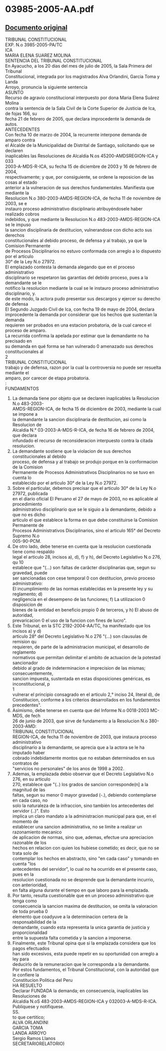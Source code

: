 
03985-2005-AA.pdf
=================
  
[Documento original](https://tc.gob.pe/jurisprudencia/2006/03985-2005-AA.pdf)  
---  
TRIBUNAL CONSTITUCIONAL  
EXP. N.o 3985-2005-PA/TC  
ICA  
MARIA ELENA SUAREZ MOLINA  
SENTENCIA DEL TRIBUNAL CONSTITUCIONAL  
En Ayacucho, a los 20 dias del mes de julio de 2005, la Sala Primera del Tribunal  
Constitucional, integrada por los magistrados Alva Orlandini, Garcia Toma y Landa  
Arroyo, pronuncia la siguiente sentencia  
ASUNTO  
Recurso de agravio constitucional interpuesto por dona Maria Elena Suârez Molina  
contra la sentencia de la Sala Civil de la Corte Superior de Justicia de Ica, de fojas 166, su  
fecha 21 de febrero de 2005, que declara improcedente la demanda de autos.  
ANTECEDENTES  
Con fecha 10 de marzo de 2004, la recurrente interpone demanda de amparo contra  
el Alcalde de la Municipalidad de Distrital de Santiago, solicitando que se declaren  
inaplicables las Resoluciones de Alcaldia N.os 45200-AMDSREGION-ICA y 033  
2003-A-MDS-R-ICA, su fecha 15 de diciembre de 2003 y 16 de febrero de 2004,  
respectivamente; y que, por consiguiente, se ordene la reposicion de las cosas al estado  
anterior a la vulneracion de sus derechos fundamentales. Manifiesta que mediante la  
Resolucion N.o 380-2003-AMDS-REGION-ICA, de fecha 11 de noviembre de 2003, se e  
instauro proceso administrativo disciplinario atribuyéndosele haber realizado cobros  
indebidos, y que mediante la Resolucion N.o 483-2003-AMDS-REGION-ICA se le impuso  
la sancion disciplinaria de destitucion, vulnerandose con dicho acto sus derechos  
constitucionales al debido proceso, de defensa y al trabajo, ya que la Comision Permanente  
de Procesos Disciplinarios no estuvo conformada con arreglo a lo dispuesto por el articulo  
30° de la Ley N.o 27972.  
El emplazado contesta la demanda alegando que en el proceso administrativo  
disciplinario se respetaron las garantias del debido proceso, pues a la demandante se le  
notifico la resolucion mediante la cual se le instauro proceso administrativo disciplinario, y.  
de este modo, la actora pudo presentar sus descargos y ejercer su derecho de defensa  
El Segundo Juzgado Civil de Ica, con fecha 19 de mayo de 2004, declara  
improcedente la demanda por considerar que los hechos que sustentan la demanda  
requieren ser probados en una estacion probatoria, de la cual carece el proceso de amparo.  
La recurrida confirma la apelada por estimar que la demandante no ha precisado en  
su demanda en qué forma se han vulnerado 0 amenazado sus derechos constitucionales al  
2  
TRIBUNAL CONSTITUCIONAL  
trabajo y de defensa, razon por la cual la controversia no puede ser resuelta mediante el  
amparo, por carecer de etapa probatoria.  
:  
FUNDAMENTOS  
1. La demanda tiene por objeto que se declaren inaplicables la Resolucion N.o 483-2003-  
AMDS-REGION-ICA, de fecha 15 de diciembre de 2003, mediante la cual se impone a  
la demandante la sancion disciplinaria de destitucion, asi como la Resolucion de  
Alcaldia N.° 03-2003-A-MDS-R-ICA, de fecha 16 de febrero de 2004, que declara  
infundado el recurso de reconsideracion interpuesto contra la citada resolucion.  
2. La demandante sostiene que la violacion de sus derechos constitucionales al debido  
proceso, de defensa y al trabajo se produjo porque en la conformacion de la Comision  
Permanente de Procesos Administrativos Disciplinarios no se tuvo en cuenta lo  
establecido por el articulo 30° de la Ley N.o 27972.  
3. Sobre el particular, debemos precisar que el articulo 30° de la Ley N.o 27972, publicada  
en el diario oficial El Peruano el 27 de mayo de 2003, no es aplicable al procedimiento  
administrativo disciplinario que se le siguio a la demandante, debido a que no es dicho  
articulo el que establece la forma en que debe constituirse la Comision Permanente de  
Procesos Administrativos Disciplinarios, sino el articulo 165° del Decreto Supremo N.o  
005-90-PCM.  
4. De otro lado, debe tenerse en cuenta que la resolucion cuestionada tiene como respaldo  
legal el articulo 28, incisos a), d), f) y h), del Decreto Legislativo N.o 276, qu 10  
establece que "(...) son faltas de carâcter disciplinarias que, segun su gravedad, puede  
ser sancionadas con cese temporal 0 con destitucion, previo proceso administrativo:  
El incumplimiento de las normas establecidas en la presente ley y su reglamento; d)  
negligencia en el desempeno de las funciones; f) La utilizacion 0 disposicion de  
bienes de la entidad en beneficio propio 0 de terceros, y h) El abuso de autoridad,  
prevaricacion 0 el uso de la funcion con fines de lucro".  
5. Este Tribunal, en la STC 2192-2004-AA/TC, ha manifestado que los incisos a) y d)  
articulo 28° del Decreto Legislativo N.o 276 "(...) son clausulas de remision qu  
requieren, de parte de la administracion municipal, el desarrollo de reglamento  
normativos que permitan delimitar el ambito de actuacion de la potestad sancionador  
debido al grado de indeterminacion e imprecision de las mismas; consecuentemente,  
sancion impuesta, sustentada en estas disposiciones genéricas, es inconstitucional, p  
1  
vulnerar el principio consagrado en el articulo 2,° inciso 24, literal d), de  
Constitucion, conforme a los criterios desarrollados en los fundamentos precedentes".  
6. Asimismo, debe tenerse en cuenta que del Informe N.o 0018-2003 MC-MDS, de fech  
26 de junio de 2003, que sirve de fundamento a la Resolucion N.o 380-2003-AMD:  
TRIBUNAL CONSTITUCIONAL  
REGION-ICA, de fecha 11 de noviembre de 2003, que instaura proceso administrativo  
disciplinario a la demandante, se aprecia que a la actora se le ha imputado haber  
cobrado indebidamente montos que no estaban determinados en sus contratos de  
"servicios no personales" de los anos de 1998 a 2002.  
7. Ademas, la emplazada debio observar que el Decreto Legislativo N.o 276, en su articulo  
270, establece que "(..) los grados de sancion corresponde(n] a la magnitud de las  
faltas, segun su menor 0 mayor gravedad (-.), debiendo contemplarse en cada caso, no  
solo la naturaleza de la infraccion, sino también los antecedentes del servidor (..)". Esto  
implica un claro mandato a la administracion municipal para que, en el momento de  
establecer una sancion administrativa, no se limite a realizar un razonamiento mecanico  
de aplicacion de normas, sino que, ademas, efectue una apreciacion razonable de los  
hechos en relacion con quien los hubiese cometido; es decir, que no se trata solo de  
contemplar los hechos en abstracto, sino "en cada caso" y tomando en cuenta "los  
antecedentes del servidor", lo cual no ha ocurrido en el presente caso, pues en la  
resolucion cuestionada no se desprende que la demandante incurrio, con anterioridad,  
en falta alguna durante el tiempo en que laboro para la emplazada.  
8. Por tanto, resulta cuestionable que en un proceso administrativo que tenga como  
consecuencia la sancion maxima de destitucion, se omita la valoracion de toda prueba 0  
elemento que coadyuve a la determinacion certera de la responsabilidad de la  
demandante, cuando esta representa la unica garantia de justicia y proporcionalidad  
entre la supuesta falta cometida y la sancion a imponerse.  
9. Finalmente, este Tribunal opina que si la emplazada considera que los pagos efectuados  
han sido excesivos, esta puede repetir en su oportunidad con arreglo a ley para  
deducirlo de la remuneracion que le corresponda a la demandante.  
Por estos fundamentos, el Tribunal Constitucional, con la autoridad que le confiere la  
Constitucion Politica del Peru  
HA RESUELTO  
Declarar FUNDADA la demanda; en consecuencia, inaplicables las Resoluciones de  
Alcaldia N.oS 483-2003-AMDS-REGION-ICA y 032003-A-MDS-R-ICA.  
Publiquese y notifiquese.  
SS.  
to que certitico;  
ALVA ORLANDINI  
GARCIA TOMA  
LANDA ARROYO  
Sergio Ramos Llanos  
SECRETARIORELATORIO)
